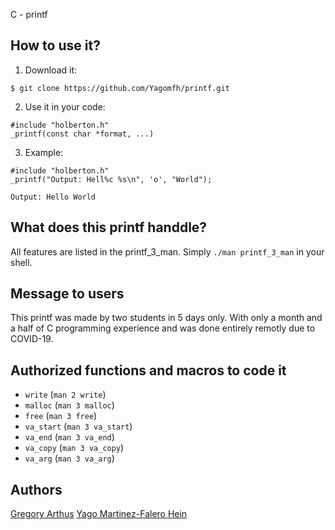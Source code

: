 C - printf

## How to use it?

1) Download it:

```
$ git clone https://github.com/Yagomfh/printf.git
```

2) Use it in your code:

```
#include "holberton.h"
_printf(const char *format, ...)
``` 

3) Example:

 ```
#include "holberton.h"
 _printf("Output: Hell%c %s\n", 'o', "World");
 ```
```
Output: Hello World
```

## What does this printf handdle?

All features are listed in the printf_3_man.
Simply `./man printf_3_man` in your shell.

## Message to users

This printf was made by two students in 5 days only. With only a month and a half of C programming experience and was done entirely remotly due to COVID-19.

## Authorized functions and macros to code it

* `write` (`man 2 write`)
* `malloc` (`man 3 malloc`)
* `free` (`man 3 free`)
* `va_start` (`man 3 va_start`)
* `va_end` (`man 3 va_end`)
* `va_copy` (`man 3 va_copy`)
* `va_arg` (`man 3 va_arg`)

## Authors

[Gregory Arthus](https://github.com/garthus23)
[Yago Martinez-Falero Hein](https://github.com/yagomfh)
